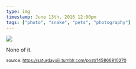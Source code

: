 ```yaml
---
type: img
timestamp: June 13th, 2016 12:00pm
tags: ["photo", "snake", "pets", "photography"]
---
```

<img src="https://saturdayxiii.github.io/media/145866810270.jpg"/>
                                                                                          
None of it.
 
                                    
                
                
                
                
                                
<small>source: https://saturdayxiii.tumblr.com/post/145866810270</small>